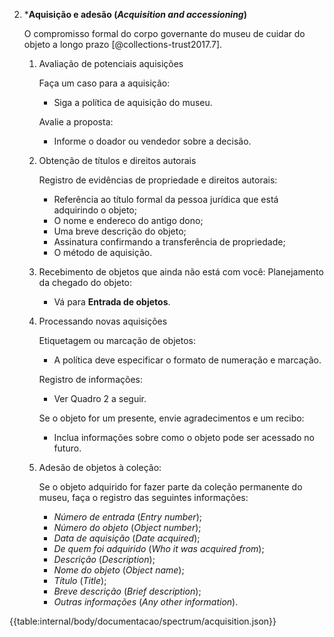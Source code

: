2.  \***Aquisição e adesão (_Acquisition and accessioning_)**

    O compromisso formal do corpo governante do museu de cuidar do objeto a longo prazo [@collections-trust2017.7].

    1.  Avaliação de potenciais aquisições

        Faça um caso para a aquisição:

        - Siga a política de aquisição do museu.

        Avalie a proposta:

        - Informe o doador ou vendedor sobre a decisão.

    2.  Obtenção de títulos e direitos autorais

        Registro de evidências de propriedade e direitos autorais:

        - Referência ao título formal da pessoa jurídica que está adquirindo o objeto;
        - O nome e endereco do antigo dono;
        - Uma breve descrição do objeto;
        - Assinatura confirmando a transferência de propriedade;
        - O método de aquisição.

    3.  Recebimento de objetos que ainda não está com você:
        Planejamento da chegado do objeto:

        - Vá para **Entrada de objetos**.

    4.  Processando novas aquisições

        Etiquetagem ou marcação de objetos:

        - A política deve especificar o formato de numeração e marcação.

        Registro de informações:

        - Ver Quadro 2 a seguir.

        Se o objeto for um presente, envie agradecimentos e um recibo:

        - Inclua informações sobre como o objeto pode ser acessado no futuro.

    5.  Adesão de objetos à coleção:

        Se o objeto adquirido for fazer parte da coleção permanente do museu, faça o registro das seguintes informações:

        - _Número de entrada_ (_Entry number_);
        - _Número do objeto_ (_Object number_);
        - _Data de aquisição_ (_Date acquired_);
        - _De quem foi adquirido_ (_Who it was acquired from_);
        - _Descrição_ (_Description_);
        - _Nome do objeto_ (_Object name_);
        - _Título_ (_Title_);
        - _Breve descrição_ (_Brief description_);
        - _Outras informações_ (_Any other information_).

{{table:internal/body/documentacao/spectrum/acquisition.json}}
